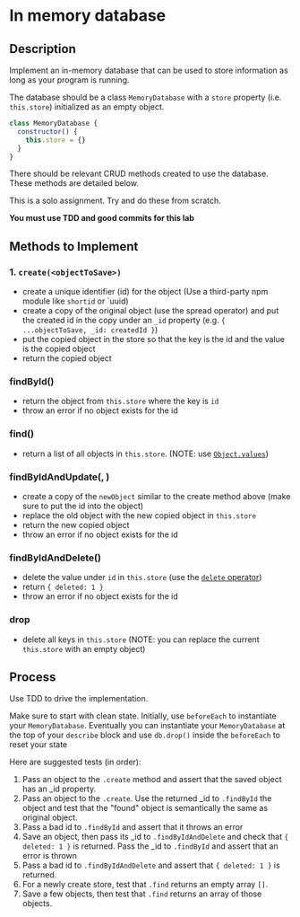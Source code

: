 # In memory database

## Description

Implement an in-memory database that can be used to
store information as long as your program is running.

The database should be a class `MemoryDatabase` with
a `store` property (i.e. `this.store`) initialized
as an empty object.

```js
class MemoryDatabase {
  constructor() {
    this.store = {}
  }
}
```

There should be relevant CRUD methods created to use
the database. These methods are detailed below.

This is a solo assignment. Try and do these from
scratch.

**You must use TDD and good commits for this lab**

## Methods to Implement

### 1. `create(<objectToSave>)`

* create a unique identifier (id) for the object
  (Use a third-party npm module like `shortid` or
  `uuid)
* create a copy of the original object (use the
  spread operator) and put the created id in the
  copy under an `_id` property (e.g.
  `{ ...objectToSave, _id: createdId }`)
* put the copied object in the store so that the key
  is the id and the value is the copied object
* return the copied object

### findById(<id>)

* return the object from `this.store` where the key
  is `id`
* throw an error if no object exists for the id

### find()

* return a list of all objects in `this.store`.
  (NOTE: use [`Object.values`](https://developer.mozilla.org/en-US/docs/Web/JavaScript/Reference/Global_objects/Object/values))

### findByIdAndUpdate(<id>, <newObject>)

* create a copy of the `newObject` similar to the
  create method above (make sure to put the id into
  the object)
* replace the old object with the new copied object
  in `this.store`
* return the new copied object
* throw an error if no object exists for the id

### findByIdAndDelete(<id>)

* delete the value under `id` in `this.store` (use
  the [`delete` operator](https://developer.mozilla.org/en-US/docs/Web/JavaScript/Reference/Operators/delete))
* return `{ deleted: 1 }`
* throw an error if no object exists for the id

### drop

* delete all keys in `this.store` (NOTE: you can
  replace the current `this.store` with an empty
  object)

## Process

Use TDD to drive the implementation.

Make sure to start with clean state. Initially, use
`beforeEach` to instantiate your `MemoryDatabase`.
Eventually you can instantiate your `MemoryDatabase`
at the top of your `describe` block and use
`db.drop()` inside the `beforeEach` to reset your
state

Here are suggested tests (in order):

1. Pass an object to the `.create` method and assert
  that the saved object has an _id property.
1. Pass an object to the `.create`. Use the returned
  _id to `.findById` the object and test that the
  "found" object is semantically the same as
  original object.
1. Pass a bad id to `.findById` and assert that it
  throws an error
3. Save an object, then pass its _id to
  `.findByIdAndDelete` and check that
  `{ deleted: 1 }` is returned.
  Pass the _id to `.findById` and assert that an
  error is thrown
4. Pass a bad id to `.findByIdAndDelete` and assert
  that `{ deleted: 1 }` is returned.
5. For a newly create store, test that `.find`
  returns an empty array `[]`.
6. Save a few objects, then test that `.find`
  returns an array of those objects.
